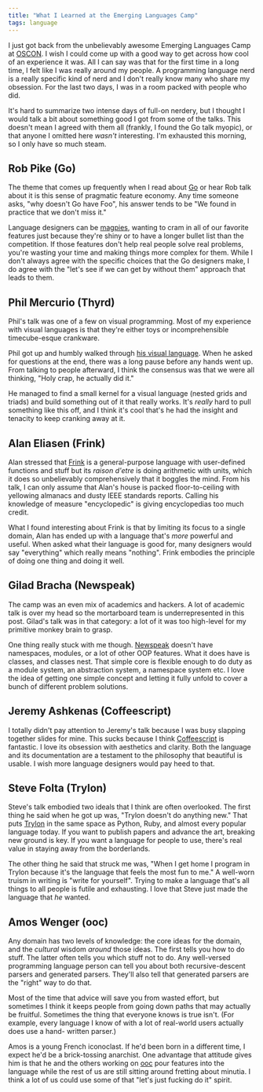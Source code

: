 ```yaml
---
title: "What I Learned at the Emerging Languages Camp"
tags: language
---
```


I just got back from the unbelievably awesome Emerging Languages Camp at
[OSCON][]. I wish I could come up with a good way to get across how cool of an
experience it was. All I can say was that for the first time in a long time, I
felt like I was really around my people. A programming language nerd is a really
specific kind of nerd and I don't really know many who share my obsession. For
the last two days, I was in a room packed with people who did.

[oscon]: http://www.oscon.com/

It's hard to summarize two intense days of full-on nerdery, but I thought I
would talk a bit about something good I got from some of the talks. This doesn't
mean I agreed with them all (frankly, I found the Go talk myopic), or that
anyone I omitted here *wasn't* interesting. I'm exhausted this morning, so I
only have so much steam.

## Rob Pike (Go)

The theme that comes up frequently when I read about [Go][] or hear Rob talk
about it is this sense of pragmatic feature economy. Any time someone asks, "why
doesn't Go have Foo", his answer tends to be "We found in practice that we don't
miss it."

[go]: http://golang.org/

Language designers can be [magpies][], wanting to cram in all of our favorite
features just because they're shiny or to have a longer bullet list than the
competition. If those features don't help real people solve real problems,
you're wasting your time and making things more complex for them. While I don't
always agree with the specific choices that the Go designers make, I do agree
with the "let's see if we can get by without them" approach that leads to them.

[magpies]: http://magpie-lang.org

## Phil Mercurio (Thyrd)

Phil's talk was one of a few on visual programming. Most of my experience with
visual languages is that they're either toys or incomprehensible timecube-esque
crankware.

Phil got up and humbly walked through [his visual language][thyrd]. When he
asked for questions at the end, there was a long pause before any hands went up.
From talking to people afterward, I think the consensus was that we were all
thinking, "Holy crap, he actually did it."

[thyrd]: http://thyrd.org/

He managed to find a small kernel for a visual language (nested grids and
triads) and build something out of it that really works. It's *really* hard to
pull something like this off, and I think it's cool that's he had the insight
and tenacity to keep cranking away at it.

## Alan Eliasen (Frink)

Alan stressed that [Frink][] is a general-purpose language with user-defined
functions and stuff but its *raison d'etre* is doing arithmetic with units,
which it does so unbelievably comprehensively that it boggles the mind. From his
talk, I can only assume that Alan's house is packed floor-to-ceiling with
yellowing almanacs and dusty IEEE standards reports. Calling his knowledge of
measure "encyclopedic" is giving encyclopedias too much credit.

[frink]: http://futureboy.homeip.net/frinkdocs/

What I found interesting about Frink is that by limiting its focus to a single
domain, Alan has ended up with a language that's *more* powerful and useful.
When asked what their language is good for, many designers would say
"everything" which really means "nothing". Frink embodies the principle of doing
one thing and doing it well.

## Gilad Bracha (Newspeak)

The camp was an even mix of academics and hackers. A lot of academic talk is
over my head so the mortarboard team is underrepresented in this post. Gilad's
talk was in that category: a lot of it was too high-level for my primitive
monkey brain to grasp.

One thing really stuck with me though. [Newspeak][] doesn't have namespaces,
modules, or a lot of other OOP features. What it does have is classes, and
classes nest. That simple core is flexible enough to do duty as a module system,
an abstraction system, a namespace system etc. I love the idea of getting one
simple concept and letting it fully unfold to cover a bunch of different problem
solutions.

[newspeak]: http://bracha.org/Site/Newspeak.html

## Jeremy Ashkenas (Coffeescript)

I totally didn't pay attention to Jeremy's talk because I was busy slapping
together slides for mine. This sucks because I think [Coffeescript][] is
fantastic. I love its obsession with aesthetics and clarity. Both the language
and its documentation are a testament to the philosophy that beautiful is
usable. I wish more language designers would pay heed to that.

[coffeescript]: https://coffeescript.org/

## Steve Folta (Trylon)

Steve's talk embodied two ideals that I think are often overlooked. The first
thing he said when he got up was, "Trylon doesn't do anything new." That puts
[Trylon][] in the same space as Python, Ruby, and almost every popular language
today. If you want to publish papers and advance the art, breaking new ground is
key. If you want a language for people to use, there's real value in staying
away from the borderlands.

[trylon]: http://github.com/stevefolta/trylon

The other thing he said that struck me was, "When I get home I program in Trylon
because it's the language that feels the most fun to me." A well-worn truism in
writing is "write for yourself". Trying to make a language that's all things to
all people is futile and exhausting. I love that Steve just made the language
that *he* wanted.

## Amos Wenger (ooc)

Any domain has two levels of knowledge: the core ideas for the domain, and the
*cultural* wisdom *around* those ideas. The first tells you how to do stuff. The
latter often tells you which stuff not to do. Any well-versed programming
language person can tell you about both recursive-descent parsers and generated
parsers. They'll also tell that generated parsers are the "right" way to do
that.

Most of the time that advice will save you from wasted effort, but sometimes I
think it keeps people from going down paths that may actually be fruitful.
Sometimes the thing that everyone knows is true isn't. (For example, every
language I know of with a lot of real-world users actually does use a hand-
written parser.)

Amos is a young French iconoclast. If he'd been born in a different time, I
expect he'd be a brick-tossing anarchist. One advantage that attitude gives him
is that he and the others working on [ooc][] pour features into the language
while the rest of us are still sitting around fretting about minutia. I think a
lot of us could use some of that "let's just fucking do it" spirit.

[ooc]: http://ooc-lang.org/

